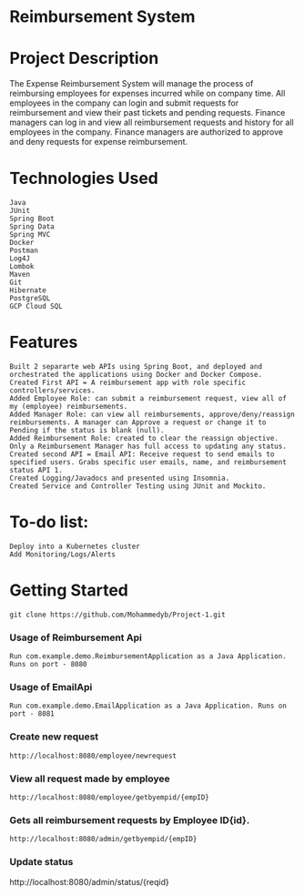 # Reimbursement System
# Project Description
The Expense Reimbursement System will manage the process of reimbursing employees for expenses incurred while on company time. All employees in the company can login and submit requests for reimbursement and view their past tickets and pending requests. Finance managers can log in and view all reimbursement requests and history for all employees in the company. Finance managers are authorized to approve and deny requests for expense reimbursement.
# Technologies Used
    Java
    JUnit
    Spring Boot
    Spring Data
    Spring MVC
    Docker
    Postman
    Log4J
    Lombok
    Maven
    Git
    Hibernate
    PostgreSQL
    GCP Cloud SQL

# Features

    Built 2 separarte web APIs using Spring Boot, and deployed and orchestrated the applications using Docker and Docker Compose.
    Created First API = A reimbursement app with role specific controllers/services.
    Added Employee Role: can submit a reimbursement request, view all of my (employee) reimbursements.
    Added Manager Role: can view all reimbursements, approve/deny/reassign reimbursements. A manager can Approve a request or change it to Pending if the status is blank (null).
    Added Reimbursement Role: created to clear the reassign objective. Only a Reimbursement Manager has full access to updating any status.
    Created second API = Email API: Receive request to send emails to specified users. Grabs specific user emails, name, and reimbursement status API 1.
    Created Logging/Javadocs and presented using Insomnia.
    Created Service and Controller Testing using JUnit and Mockito.
    
# To-do list:
   
    Deploy into a Kubernetes cluster
    Add Monitoring/Logs/Alerts

# Getting Started

    git clone https://github.com/Mohammedyb/Project-1.git

### Usage of Reimbursement Api

    Run com.example.demo.ReimbursementApplication as a Java Application. Runs on port - 8080

### Usage of EmailApi

    Run com.example.demo.EmailApplication as a Java Application. Runs on port - 8081 

### Create new request

    http://localhost:8080/employee/newrequest

### View all request made by employee
    http://localhost:8080/employee/getbyempid/{empID}

### Gets all reimbursement requests by Employee ID{id}.
    http://localhost:8080/admin/getbyempid/{empID}

### Update status
   http://localhost:8080/admin/status/{reqid}


